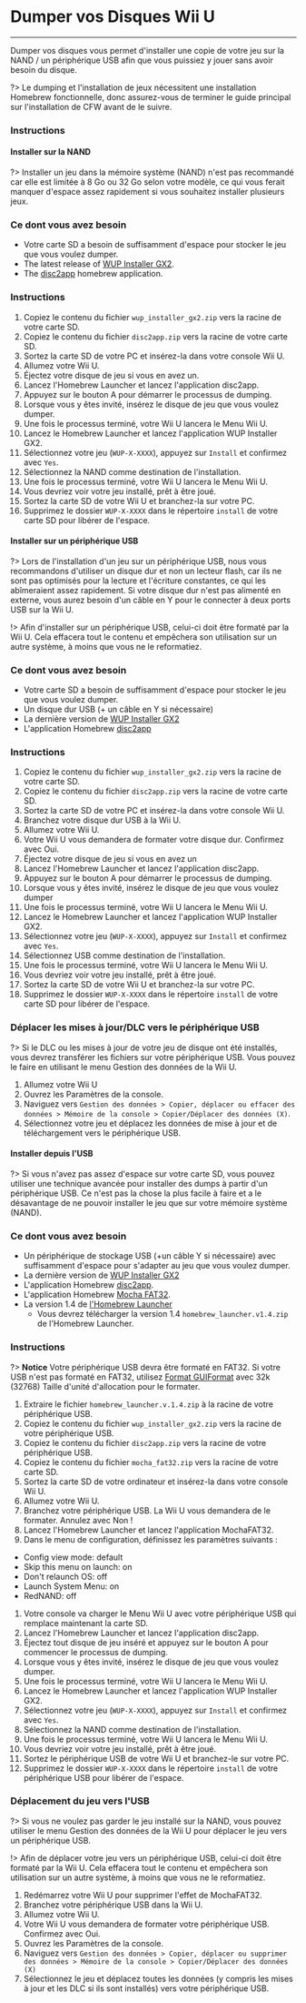 # Dumper vos Disques Wii U
---
Dumper vos disques vous permet d'installer une copie de votre jeu sur la NAND / un périphérique USB afin que vous puissiez y jouer sans avoir besoin du disque.

?> Le dumping et l'installation de jeux nécessitent une installation Homebrew fonctionnelle, donc assurez-vous de terminer le guide principal sur l'installation de CFW avant de le suivre.

### Instructions

<!-- tabs:start -->

#### **Installer sur la NAND**

?> Installer un jeu dans la mémoire système (NAND) n'est pas recommandé car elle est limitée à 8 Go ou 32 Go selon votre modèle, ce qui vous ferait manquer d'espace assez rapidement si vous souhaitez installer plusieurs jeux.

### Ce dont vous avez besoin

- Votre carte SD a besoin de suffisamment d'espace pour stocker le jeu que vous voulez dumper.
- The latest release of [WUP Installer GX2](http://wiiubru.com/appstore/zips/wup_installer_gx2.zip).
- The [disc2app](http://www.wiiubru.com/appstore/zips/disc2app.zip) homebrew application.

### Instructions

1. Copiez le contenu du fichier `wup_installer_gx2.zip` vers la racine de votre carte SD.
1. Copiez le contenu du fichier `disc2app.zip` vers la racine de votre carte SD.
1. Sortez la carte SD de votre PC et insérez-la dans votre console Wii U.
1. Allumez votre Wii U.
1. Éjectez votre disque de jeu si vous en avez un.
1. Lancez l'Homebrew Launcher et lancez l'application disc2app.
1. Appuyez sur le bouton A pour démarrer le processus de dumping.
1. Lorsque vous y êtes invité, insérez le disque de jeu que vous voulez dumper.
1. Une fois le processus terminé, votre Wii U lancera le Menu Wii U.
1. Lancez le Homebrew Launcher et lancez l'application WUP Installer GX2.
1. Sélectionnez votre jeu (`WUP-X-XXXX`), appuyez sur `Install` et confirmez avec `Yes`.
1. Sélectionnez la NAND comme destination de l'installation.
1. Une fois le processus terminé, votre Wii U lancera le Menu Wii U.
1. Vous devriez voir votre jeu installé, prêt à être joué.
1. Sortez la carte SD de votre Wii U et branchez-la sur votre PC.
1. Supprimez le dossier `WUP-X-XXXX` dans le répertoire `install` de votre carte SD pour libérer de l'espace.

#### **Installer sur un périphérique USB**

?> Lors de l'installation d'un jeu sur un périphérique USB, nous vous recommandons d'utiliser un disque dur et non un lecteur flash, car ils ne sont pas optimisés pour la lecture et l'écriture constantes, ce qui les abîmeraient assez rapidement. Si votre disque dur n'est pas alimenté en externe, vous aurez besoin d'un câble en Y pour le connecter à deux ports USB sur la Wii U.

!> Afin d'installer sur un périphérique USB, celui-ci doit être formaté par la Wii U. Cela effacera tout le contenu et empêchera son utilisation sur un autre système, à moins que vous ne le reformatiez.

### Ce dont vous avez besoin

- Votre carte SD a besoin de suffisamment d'espace pour stocker le jeu que vous voulez dumper.
- Un disque dur USB (+ un câble en Y si nécessaire)
- La dernière version de [WUP Installer GX2](http://wiiubru.com/appstore/zips/wup_installer_gx2.zip)
- L'application Homebrew [disc2app](http://www.wiiubru.com/appstore/zips/disc2app.zip)

### Instructions

1. Copiez le contenu du fichier `wup_installer_gx2.zip` vers la racine de votre carte SD.
1. Copiez le contenu du fichier `disc2app.zip` vers la racine de votre carte SD.
1. Sortez la carte SD de votre PC et insérez-la dans votre console Wii U.
1. Branchez votre disque dur USB à la Wii U.
1. Allumez votre Wii U.
1. Votre Wii U vous demandera de formater votre disque dur. Confirmez avec Oui.
1. Éjectez votre disque de jeu si vous en avez un
1. Lancez l'Homebrew Launcher et lancez l'application disc2app.
1. Appuyez sur le bouton A pour démarrer le processus de dumping.
1. Lorsque vous y êtes invité, insérez le disque de jeu que vous voulez dumper
1. Une fois le processus terminé, votre Wii U lancera le Menu Wii U.
1. Lancez le Homebrew Launcher et lancez l'application WUP Installer GX2.
1. Sélectionnez votre jeu (`WUP-X-XXXX`), appuyez sur `Install` et confirmez avec `Yes`.
1. Sélectionnez USB comme destination de l'installation.
1. Une fois le processus terminé, votre Wii U lancera le Menu Wii U.
1. Vous devriez voir votre jeu installé, prêt à être joué.
1. Sortez la carte SD de votre Wii U et branchez-la sur votre PC.
1. Supprimez le dossier `WUP-X-XXXX` dans le répertoire `install` de votre carte SD pour libérer de l'espace.

### Déplacer les mises à jour/DLC vers le périphérique USB

?> Si le DLC ou les mises à jour de votre jeu de disque ont été installés, vous devrez transférer les fichiers sur votre périphérique USB. Vous pouvez le faire en utilisant le menu Gestion des données de la Wii U.

1. Allumez votre Wii U
1. Ouvrez les Paramètres de la console.
1. Naviguez vers `Gestion des données > Copier, déplacer ou effacer des données > Mémoire de la console > Copier/Déplacer des données (X)`.
1. Sélectionnez votre jeu et déplacez les données de mise à jour et de téléchargement vers le périphérique USB.

#### **Installer depuis l'USB**

?> Si vous n'avez pas assez d'espace sur votre carte SD, vous pouvez utiliser une technique avancée pour installer des dumps à partir d'un périphérique USB. Ce n'est pas la chose la plus facile à faire et a le désavantage de ne pouvoir installer le jeu que sur votre mémoire système (NAND).

### Ce dont vous avez besoin
- Un périphérique de stockage USB (+un câble Y si nécessaire) avec suffisamment d'espace pour s'adapter au jeu que vous voulez dumper.
- La dernière version de [WUP Installer GX2](http://wiiubru.com/appstore/zips/wup_installer_gx2.zip)
- L'application Homebrew [disc2app](http://www.wiiubru.com/appstore/zips/disc2app.zip).
- L'application Homebrew [Mocha FAT32](https://www.wiiubru.com/appstore/zips/mocha_fat32.zip).
- La version 1.4 de [l'Homebrew Launcher](https://github.com/dimok789/homebrew_launcher/releases/tag/1.4)
  - Vous devrez télécharger la version 1.4 `homebrew_launcher.v1.4.zip` de l'Homebrew Launcher.

### Instructions

?> **Notice** Votre périphérique USB devra être formaté en FAT32. Si votre USB n'est pas formaté en FAT32, utilisez [Format GUIFormat](http://www.ridgecrop.demon.co.uk/index.htm?guiformat.htm) avec 32k (32768) Taille d'unité d'allocation pour le formater.

1. Extraire le fichier `homebrew_launcher.v.1.4.zip` à la racine de votre périphérique USB.
1. Copiez le contenu du fichier `wup_installer_gx2.zip` vers la racine de votre périphérique USB.
1. Copiez le contenu du fichier `disc2app.zip` vers la racine de votre périphérique USB.
1. Copiez le contenu du fichier `mocha_fat32.zip` vers la racine de votre carte SD.
1. Sortez la carte SD de votre ordinateur et insérez-la dans votre console Wii U.
1. Allumez votre Wii U.
1. Branchez votre périphérique USB. La Wii U vous demandera de le formater. Annulez avec Non !
1. Lancez l'Homebrew Launcher et lancez l'application MochaFAT32.
1. Dans le menu de configuration, définissez les paramètres suivants :
  - Config view mode: default
  - Skip this menu on launch: on
  - Don't relaunch OS: off
  - Launch System Menu: on
  - RedNAND: off
1. Votre console va charger le Menu Wii U avec votre périphérique USB qui remplace maintenant la carte SD.
1. Lancez l'Homebrew Launcher et lancez l'application disc2app.
1. Éjectez tout disque de jeu inséré et appuyez sur le bouton A pour commencer le processus de dumping.
1. Lorsque vous y êtes invité, insérez le disque de jeu que vous voulez dumper.
1. Une fois le processus terminé, votre Wii U lancera le Menu Wii U.
1. Lancez le Homebrew Launcher et lancez l'application WUP Installer GX2.
1. Sélectionnez votre jeu (`WUP-X-XXXX`), appuyez sur `Install` et confirmez avec `Yes`.
1. Sélectionnez la NAND comme destination de l'installation.
1. Une fois le processus terminé, votre Wii U lancera le Menu Wii U.
1. Vous devriez voir votre jeu installé, prêt à être joué.
1. Sortez le périphérique USB de votre Wii U et branchez-le sur votre PC.
2. Supprimez le dossier `WUP-X-XXXX` dans le répertoire `install` de votre périphérique USB pour libérer de l'espace.

### Déplacement du jeu vers l'USB

?> Si vous ne voulez pas garder le jeu installé sur la NAND, vous pouvez utiliser le menu Gestion des données de la Wii U pour déplacer le jeu vers un périphérique USB.

!> Afin de déplacer votre jeu vers un périphérique USB, celui-ci doit être formaté par la Wii U. Cela effacera tout le contenu et empêchera son utilisation sur un autre système, à moins que vous ne le reformatiez.

1. Redémarrez votre Wii U pour supprimer l'effet de MochaFAT32.
1. Branchez votre périphérique USB dans la Wii U.
1. Allumez votre Wii U.
1. Votre Wii U vous demandera de formater votre périphérique USB. Confirmez avec Oui.
1. Ouvrez les Paramètres de la console.
1. Naviguez vers `Gestion des données > Copier, déplacer ou supprimer des données > Mémoire de la console > Copier/Déplacer des données (X)`
1. Sélectionnez le jeu et déplacez toutes les données (y compris les mises à jour et les DLC si ils sont installés) vers votre périphérique USB.

<!-- tabs:end -->
